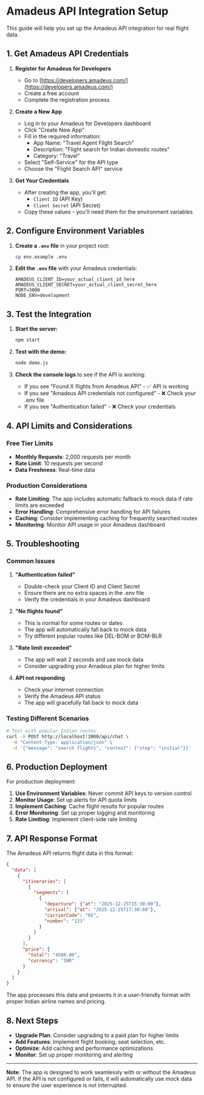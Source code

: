 # Amadeus API Integration Setup

This guide will help you set up the Amadeus API integration for real flight data.

## 1. Get Amadeus API Credentials

1. **Register for Amadeus for Developers**
   - Go to [https://developers.amadeus.com/](https://developers.amadeus.com/)
   - Create a free account
   - Complete the registration process

2. **Create a New App**
   - Log in to your Amadeus for Developers dashboard
   - Click "Create New App"
   - Fill in the required information:
     - App Name: "Travel Agent Flight Search"
     - Description: "Flight search for Indian domestic routes"
     - Category: "Travel"
   - Select "Self-Service" for the API type
   - Choose the "Flight Search API" service

3. **Get Your Credentials**
   - After creating the app, you'll get:
     - `Client ID` (API Key)
     - `Client Secret` (API Secret)
   - Copy these values - you'll need them for the environment variables

## 2. Configure Environment Variables

1. **Create a `.env` file** in your project root:
   ```bash
   cp env.example .env
   ```

2. **Edit the `.env` file** with your Amadeus credentials:
   ```
   AMADEUS_CLIENT_ID=your_actual_client_id_here
   AMADEUS_CLIENT_SECRET=your_actual_client_secret_here
   PORT=3000
   NODE_ENV=development
   ```

## 3. Test the Integration

1. **Start the server:**
   ```bash
   npm start
   ```

2. **Test with the demo:**
   ```bash
   node demo.js
   ```

3. **Check the console logs** to see if the API is working:
   - If you see "Found X flights from Amadeus API" - ✅ API is working
   - If you see "Amadeus API credentials not configured" - ❌ Check your .env file
   - If you see "Authentication failed" - ❌ Check your credentials

## 4. API Limits and Considerations

### Free Tier Limits
- **Monthly Requests**: 2,000 requests per month
- **Rate Limit**: 10 requests per second
- **Data Freshness**: Real-time data

### Production Considerations
- **Rate Limiting**: The app includes automatic fallback to mock data if rate limits are exceeded
- **Error Handling**: Comprehensive error handling for API failures
- **Caching**: Consider implementing caching for frequently searched routes
- **Monitoring**: Monitor API usage in your Amadeus dashboard

## 5. Troubleshooting

### Common Issues

1. **"Authentication failed"**
   - Double-check your Client ID and Client Secret
   - Ensure there are no extra spaces in the .env file
   - Verify the credentials in your Amadeus dashboard

2. **"No flights found"**
   - This is normal for some routes or dates
   - The app will automatically fall back to mock data
   - Try different popular routes like DEL-BOM or BOM-BLR

3. **"Rate limit exceeded"**
   - The app will wait 2 seconds and use mock data
   - Consider upgrading your Amadeus plan for higher limits

4. **API not responding**
   - Check your internet connection
   - Verify the Amadeus API status
   - The app will gracefully fall back to mock data

### Testing Different Scenarios

```bash
# Test with popular Indian routes
curl -X POST http://localhost:3000/api/chat \
  -H "Content-Type: application/json" \
  -d '{"message": "search flights", "context": {"step": "initial"}}'
```

## 6. Production Deployment

For production deployment:

1. **Use Environment Variables**: Never commit API keys to version control
2. **Monitor Usage**: Set up alerts for API quota limits
3. **Implement Caching**: Cache flight results for popular routes
4. **Error Monitoring**: Set up proper logging and monitoring
5. **Rate Limiting**: Implement client-side rate limiting

## 7. API Response Format

The Amadeus API returns flight data in this format:
```json
{
  "data": [
    {
      "itineraries": [
        {
          "segments": [
            {
              "departure": {"at": "2025-12-25T15:30:00"},
              "arrival": {"at": "2025-12-25T17:30:00"},
              "carrierCode": "6E",
              "number": "123"
            }
          ]
        }
      ],
      "price": {
        "total": "4500.00",
        "currency": "INR"
      }
    }
  ]
}
```

The app processes this data and presents it in a user-friendly format with proper Indian airline names and pricing.

## 8. Next Steps

- **Upgrade Plan**: Consider upgrading to a paid plan for higher limits
- **Add Features**: Implement flight booking, seat selection, etc.
- **Optimize**: Add caching and performance optimizations
- **Monitor**: Set up proper monitoring and alerting

---

**Note**: The app is designed to work seamlessly with or without the Amadeus API. If the API is not configured or fails, it will automatically use mock data to ensure the user experience is not interrupted.


